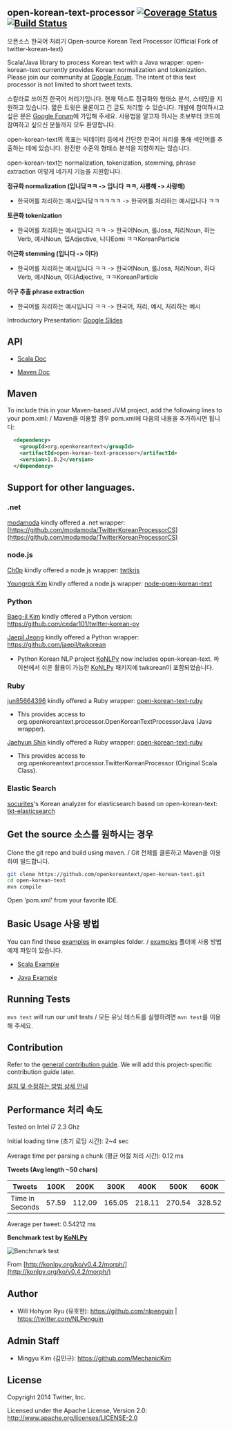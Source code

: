 ## open-korean-text-processor [![Coverage Status](https://coveralls.io/repos/github/openkoreantext/open-korean-text/badge.svg)](https://coveralls.io/github/openkoreantext/open-korean-text) [![Build Status](https://travis-ci.org/openkoreantext/open-korean-text.svg?branch=master)](https://travis-ci.org/openkoreantext/open-korean-text)

오픈소스 한국어 처리기 Open-source Korean Text Processor (Official Fork of twitter-korean-text)

Scala/Java library to process Korean text with a Java wrapper. open-korean-text currently provides Korean normalization and tokenization. Please join our community at [Google Forum](https://groups.google.com/forum/#!forum/open-korean-text). The intent of this text processor is not limited to short tweet texts.

스칼라로 쓰여진 한국어 처리기입니다. 현재 텍스트 정규화와 형태소 분석, 스테밍을 지원하고 있습니다. 짧은 트윗은 물론이고 긴 글도 처리할 수 있습니다. 개발에 참여하시고 싶은 분은 [Google Forum](https://groups.google.com/forum/#!forum/open-korean-text)에 가입해 주세요. 사용법을 알고자 하시는 초보부터 코드에 참여하고 싶으신 분들까지 모두 환영합니다.

open-korean-text의 목표는 빅데이터 등에서 간단한 한국어 처리를 통해 색인어를 추출하는 데에 있습니다. 완전한 수준의 형태소 분석을 지향하지는 않습니다.

open-korean-text는 normalization, tokenization, stemming, phrase extraction 이렇게 네가지 기능을 지원합니다.


**정규화 normalization (입니닼ㅋㅋ -> 입니다 ㅋㅋ, 샤릉해 -> 사랑해)**

* 한국어를 처리하는 예시입니닼ㅋㅋㅋㅋㅋ -> 한국어를 처리하는 예시입니다 ㅋㅋ

**토큰화 tokenization**

* 한국어를 처리하는 예시입니다 ㅋㅋ -> 한국어Noun, 를Josa, 처리Noun, 하는Verb, 예시Noun, 입Adjective, 니다Eomi ㅋㅋKoreanParticle

**어근화 stemming (입니다 -> 이다)**

* 한국어를 처리하는 예시입니다 ㅋㅋ -> 한국어Noun, 를Josa, 처리Noun, 하다Verb, 예시Noun, 이다Adjective, ㅋㅋKoreanParticle


**어구 추출 phrase extraction**

* 한국어를 처리하는 예시입니다 ㅋㅋ -> 한국어, 처리, 예시, 처리하는 예시

Introductory Presentation: [Google Slides](https://docs.google.com/presentation/d/10CZj8ry03oCk_Jqw879HFELzOLjJZ0EOi4KJbtRSIeU/)

## API
* [Scala Doc](https://openkoreantext.github.io/open-korean-text/scaladocs/org/openkoreantext/processor/index.html)

* [Maven Doc](https://openkoreantext.github.io/open-korean-text/index.html)

<!-- ## Try it here -->

<!-- Gunja Agrawal kindly created a test API webpage for this project: [http://gunjaagrawal.com/langhack/](http://gunjaagrawal.com/langhack/) -->

<!-- Gunja Agrawal님이 만들어주신 테스트 웹 페이지 입니다. -->
<!-- [http://gunjaagrawal.com/langhack/](http://gunjaagrawal.com/langhack/) -->

<!-- Opensourced here: [twitter-korean-tokenizer-api](https://github.com/gunjaag/twitter-korean-tokenizer-api) -->

## Maven
To include this in your Maven-based JVM project, add the following lines to your pom.xml:
/ Maven을 이용할 경우 pom.xml에 다음의 내용을 추가하시면 됩니다:

```xml
  <dependency>
    <groupId>org.openkoreantext</groupId>
    <artifactId>open-korean-text-processor</artifactId>
    <version>1.0.2</version>
  </dependency>
```

<!-- The maven site is available here http://twitter.github.io/open-korean-text/ and scaladocs are here http://twitter.github.io/open-korean-text/scaladocs/ -->

## Support for other languages.
### .net

[modamoda](https://github.com/modamoda) kindly offered a .net wrapper: [https://github.com/modamoda/TwitterKoreanProcessorCS](https://github.com/modamoda/TwitterKoreanProcessorCS)

### node.js

[Ch0p](https://github.com/Ch0p) kindly offered a node.js wrapper: [twtkrjs](https://github.com/Ch0p/twtkrjs)

[Youngrok Kim](https://github.com/rokoroku) kindly offered a node.js wrapper: [node-open-korean-text](https://github.com/rokoroku/node-open-korean-text)

### Python

[Baeg-il Kim](https://github.com/cedar101) kindly offered a Python version: https://github.com/cedar101/twitter-korean-py

[Jaepil Jeong](https://github.com/jaepil) kindly offered a Python wrapper: https://github.com/jaepil/twkorean

* Python Korean NLP project [KoNLPy](https://github.com/konlpy/konlpy) now includes open-korean-text. 파이썬에서 쉬운 활용이 가능한 [KoNLPy](https://github.com/konlpy/konlpy) 패키지에 twkorean이 포함되었습니다.

### Ruby

[jun85664396](https://github.com/jun85664396) kindly offered a Ruby wrapper:
[open-korean-text-ruby](https://github.com/jun85664396/open-korean-text-ruby)
* This provides access to org.openkoreantext.processor.OpenKoreanTextProcessorJava (Java wrapper).


[Jaehyun Shin](https://github.com/keepcosmos) kindly offered a Ruby wrapper:
[open-korean-text-ruby](https://github.com/keepcosmos/open-korean-text-ruby)
* This provides access to org.openkoreantext.processor.TwitterKoreanProcessor (Original Scala Class).

### Elastic Search

[socurites](https://github.com/socurites)'s Korean analyzer for elasticsearch based on open-korean-text: [tkt-elasticsearch](https://github.com/socurites/tkt-elasticsearch)


## Get the source 소스를 원하시는 경우

Clone the git repo and build using maven.
/ Git 전체를 클론하고 Maven을 이용하여 빌드합니다.

```bash
git clone https://github.com/openkoreantext/open-korean-text.git
cd open-korean-text
mvn compile
```

Open 'pom.xml' from your favorite IDE.

## Basic Usage 사용 방법

You can find these [examples](examples) in examples folder.
/ [examples](examples) 폴더에 사용 방법 예제 파일이 있습니다.

* [Scala Example](examples/src/main/scala/ScalaTwitterKoreanTextExample.scala)

* [Java Example](examples/src/main/java/JavaOpenKoreanTextExample.java)


## Running Tests

`mvn test` will run our unit tests
/ 모든 유닛 테스트를 실행하려면 `mvn test`를 이용해 주세요.


<!-- ## Tools -->

<!-- We provide tools for quality assurance and test resources. They can be found under [src/main/scala/com/twitter/penguin/korean/qa](src/main/scala/com/twitter/penguin/korean/qa) and [src/main/scala/com/twitter/penguin/korean/tools](src/main/scala/com/twitter/penguin/korean/tools). -->


## Contribution

Refer to the [general contribution guide](CONTRIBUTING.md). We will add this project-specific contribution guide later.

[설치 및 수정하는 방법 상세 안내](docs/contribution-guide.md)


## Performance 처리 속도

Tested on Intel i7 2.3 Ghz

Initial loading time (초기 로딩 시간): 2~4 sec

Average time per parsing a chunk (평균 어절 처리 시간): 0.12 ms


**Tweets (Avg length ~50 chars)**

Tweets|100K|200K|300K|400K|500K|600K|700K|800K|900K|1M
---|---|---|---|---|---|---|---|---|---|---
Time in Seconds|57.59|112.09|165.05|218.11|270.54|328.52|381.09|439.71|492.94|542.12
Average per tweet: 0.54212 ms

**Benchmark test by [KoNLPy](http://konlpy.org/)**

![Benchmark test](http://konlpy.org/ko/v0.4.2/_images/time.png)

From [http://konlpy.org/ko/v0.4.2/morph/](http://konlpy.org/ko/v0.4.2/morph/)


## Author

* Will Hohyon Ryu (유호현): https://github.com/nlpenguin | https://twitter.com/NLPenguin

## Admin Staff

* Mingyu Kim (김민규): https://github.com/MechanicKim

## License

Copyright 2014 Twitter, Inc.

Licensed under the Apache License, Version 2.0: http://www.apache.org/licenses/LICENSE-2.0
